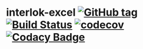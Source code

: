 # interlok-excel [![GitHub tag](https://img.shields.io/github/tag/adaptris/interlok-excel.svg)](https://github.com/adaptris/interlok-excel/tags) [![Build Status](https://travis-ci.org/adaptris/interlok-excel.svg?branch=develop)](https://travis-ci.org/adaptris/interlok-excel)  [![codecov](https://codecov.io/gh/adaptris/interlok-excel/branch/develop/graph/badge.svg)](https://codecov.io/gh/adaptris/interlok-excel) [![Codacy Badge](https://api.codacy.com/project/badge/Grade/e5865d5006f24741a1cb1399334cb3d4)](https://www.codacy.com/app/adaptris/interlok-excel?utm_source=github.com&amp;utm_medium=referral&amp;utm_content=adaptris/interlok-excel&amp;utm_campaign=Badge_Grade)

